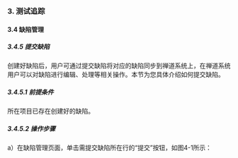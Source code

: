 ### 3. 测试追踪

#### 3.4 缺陷管理

##### 3.4.5 提交缺陷

创建好缺陷后，用户可通过提交缺陷将对应的缺陷同步到禅道系统上，在禅道系统用户可以对缺陷进行编辑、处理等相关操作。本节为您具体介绍如何提交缺陷。

##### 3.4.5.1 前提条件

所在项目已存在创建好的缺陷。

##### 3.4.5.2 操作步骤

a）在缺陷管理页面，单击需提交缺陷所在行的“提交”按钮，如图4-1所示：
